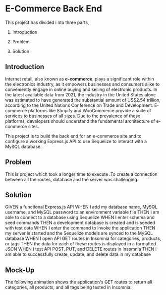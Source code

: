 # E-Commerce Back End

This project has divided i nto three parts,

1. Introduction

2. Problem

3. Solution

## Introduction

Internet retail, also known as **e-commerce**, plays a significant role within the electronics industry, as it empowers businesses and consumers alike to conveniently engage in online buying and selling of electronic products. In the latest available data from 2021, the industry in the United States alone was estimated to have generated the substantial amount of US$2.54 trillion, according to the United Nations Conference on Trade and Development. E-commerce platforms like Shopify and WooCommerce provide a suite of services to businesses of all sizes. Due to the prevalence of these platforms, developers should understand the fundamental architecture of e-commerce sites.

This project is to build the back end for an e-commerce site and to configure a working Express.js API to use Sequelize to interact with a MySQL database.

## Problem

This is project which took a longer time to execute .To create a connection between all the routes, database and the server was challenging.

## Solution

GIVEN a functional Express.js API
WHEN I add my database name, MySQL username, and MySQL password to an environment variable file
THEN I am able to connect to a database using Sequelize
WHEN I enter schema and seed commands
THEN a development database is created and is seeded with test data
WHEN I enter the command to invoke the application
THEN my server is started and the Sequelize models are synced to the MySQL database
WHEN I open API GET routes in Insomnia for categories, products, or tags
THEN the data for each of these routes is displayed in a formatted JSON
WHEN I test API POST, PUT, and DELETE routes in Insomnia
THEN I am able to successfully create, update, and delete data in my database

## Mock-Up

The following animation shows the application's GET routes to return all categories, all products, and all tags being tested in Insomnia:
